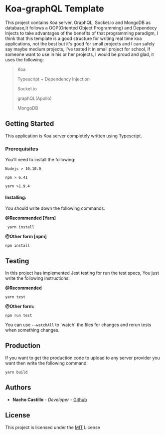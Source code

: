 # Koa-graphQL Template
This project contains  Koa server, GraphQL, Socket.io and MongoDB as database,It follows a OOP(Oriented Object Programming) and Dependecy Injects to take advantages of the benefits of that  programming paradigm, I think that this template is a good structure for writing real time koa applications, not the best but it's good for small projects and I can safely say maybe medium projects, I've tested it  in small project for school, If someone want to use in his or her projects, I would be proud and glad, it uses the following: 
 

> Koa
> 
> Typescript + Dependency Injection
> 
> Socket.io
> 
> graphQL(Apollo)
> 
> MongoDB

## Getting Started

This application is Koa server completely written using Typescript.

### Prerequisites

You'll need to install the following:

    Nodejs > 10.10.0
    
    npm > 6.41
    
    yarn >1.9.4

#### Installing:
 You should write down the following commands:
 
   **@Recommended [Yarn]**

     yarn install

   **@Other form [npm]**

    npm install

  
## Testing

In this project has implemented Jest testing for run the test specs, You just write the following instructions:

**@Recommended**
```
yarn test
```

**@Other form:**
```
npm run test
```


You can use `--watchAll` to 'watch' the files for changes and rerun tests when something changes.

  

## Production
If you want to get the production code to upload to any server provider you want then write the following command:  

    yarn build 

 	


## Authors

- **Nacho Castillo** - _Developer_ - [Github](https://github.com/NachoCodeX)

  
  

## License

This project is licensed under the [MIT](https://opensource.org/licenses/MIT) License
